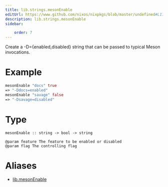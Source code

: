 ```yaml
---
title: lib.strings.mesonEnable
editUrl: https://www.github.com/nixos/nixpkgs/blob/master/undefined#L1126C17
description: lib.strings.mesonEnable
sidebar:

    order: 7
---
```


Create a -D<feature>={enabled,disabled} string that can be passed to
typical Meson invocations.

# Example

```nix
mesonEnable "docs" true
=> "-Ddocs=enabled"
mesonEnable "savage" false
=> "-Dsavage=disabled"
```

# Type

```
mesonEnable :: string -> bool -> string

@param feature The feature to be enabled or disabled
@param flag The controlling flag
```


# Aliases

- [lib.mesonEnable](/nix-doc-comments/reference/lib/lib-mesonenable)


